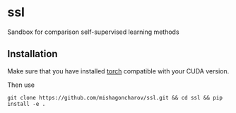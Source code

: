 # ssl
Sandbox for comparison self-supervised learning methods

## Installation
Make sure that you have installed [torch](https://pytorch.org/) compatible with your CUDA version.

Then use
```
git clone https://github.com/mishagoncharov/ssl.git && cd ssl && pip install -e .
```
